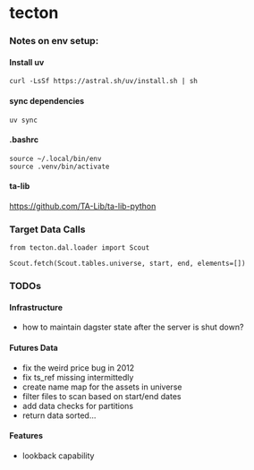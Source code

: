 # tecton

### Notes on env setup:

#### Install uv

`curl -LsSf https://astral.sh/uv/install.sh | sh`

#### sync dependencies
`uv sync`

#### .bashrc
```
source ~/.local/bin/env
source .venv/bin/activate
```

#### ta-lib
https://github.com/TA-Lib/ta-lib-python

### Target Data Calls

```
from tecton.dal.loader import Scout

Scout.fetch(Scout.tables.universe, start, end, elements=[])

```

### TODOs

#### Infrastructure
- how to maintain dagster state after the server is shut down?

#### Futures Data
- fix the weird price bug in 2012
- fix ts_ref missing intermittedly
- create name map for the assets in universe
- filter files to scan based on start/end dates
- add data checks for partitions
- return data sorted...

#### Features
- lookback capability


